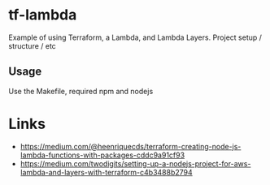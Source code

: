 # tf-lambda

Example of using Terraform, a Lambda, and Lambda Layers. Project setup / structure / etc

## Usage
Use the Makefile, required npm and nodejs

# Links

* https://medium.com/@heenriquecds/terraform-creating-node-js-lambda-functions-with-packages-cddc9a91cf93
* https://medium.com/twodigits/setting-up-a-nodejs-project-for-aws-lambda-and-layers-with-terraform-c4b3488b2794


